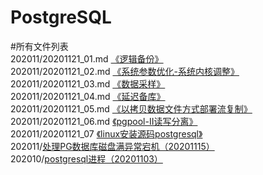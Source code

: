 # PostgreSQL



#所有文件列表  
202011/20201121_01.md [《逻辑备份》](https://github.com/PGquestions/PostgreSQL/blob/main/202011/20201121_01.md)  
202011/20201121_02.md [《系统参数优化-系统内核调整》](https://github.com/PGquestions/PostgreSQL/blob/main/202011/20201121_02.md)  
202011/20201121_03.md [《数据采样》](https://github.com/PGquestions/PostgreSQL/blob/main/202011/20201121_03.md)  
202011/20201121_04.md [《延迟备库》](https://github.com/PGquestions/PostgreSQL/blob/main/202011/20201121_04.md)  
202011/20201121_05.md [《以拷贝数据文件方式部署流复制》](https://github.com/PGquestions/PostgreSQL/blob/main/202011/20201121_05.md)  
202011/20201121_06.md [《pgpool-II读写分离》](https://github.com/PGquestions/PostgreSQL/blob/main/202011/20201121_06.md)  
202011/20201121_07 [《linux安装源码postgresql》](https://github.com/PGquestions/PostgreSQL/blob/main/202011/20201121_07.md)  
202011/[处理PG数据库磁盘满异常宕机（20201115）](https://github.com/qq1141853053/PostgreSQL/blob/main/202011/%E5%A4%84%E7%90%86PG%E6%95%B0%E6%8D%AE%E5%BA%93%E7%A3%81%E7%9B%98%E6%BB%A1%E5%BC%82%E5%B8%B8%E5%AE%95%E6%9C%BA%EF%BC%8820201115%EF%BC%89)  
202010/[postgresql进程（20201103）](https://github.com/qq1141853053/PostgreSQL/blob/main/2020-10/postgresql%E8%BF%9B%E7%A8%8B%EF%BC%8820201103%EF%BC%89)
